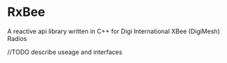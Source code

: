 # RxBee
A reactive api library written in C++ for Digi International XBee (DigiMesh) Radios

//TODO describe useage and interfaces

